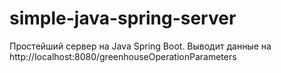 # simple-java-spring-server
Простейший сервер на Java Spring Boot. 
Выводит данные на http://localhost:8080/greenhouseOperationParameters
